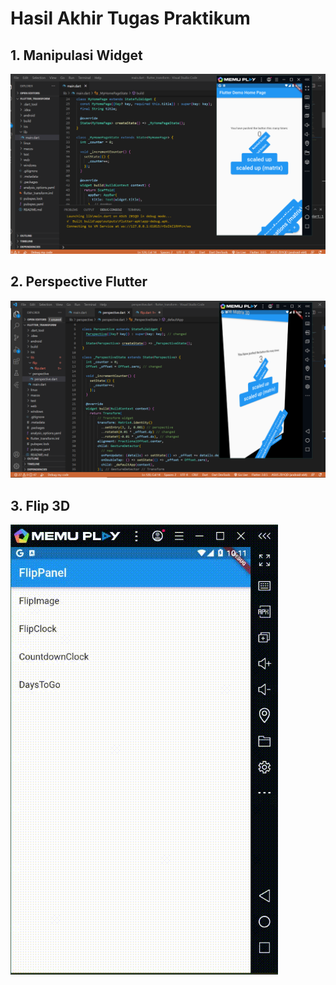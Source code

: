 # Hasil Akhir Tugas Praktikum
## 1. Manipulasi Widget
![ss_tugas1](images/ss_tugas1.PNG)
## 2. Perspective Flutter
![ss_tugas2](images/ss_tugas2.PNG)

## 3. Flip 3D 
![ss_tugas3](images/ss_tugas3.gif)